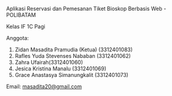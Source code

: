 Aplikasi Reservasi dan Pemesanan Tiket Bioskop Berbasis Web - POLIBATAM

Kelas IF 1C Pagi

Anggota: 
1. Zidan Masadita Pramudia (Ketua) (3312401083)
2. Rafles Yuda Stevenses Nababan (3312401062)
3. Zahra Ufairah(3312401060)
4. Jesica Kristina Manalu (3312401069)
5. Grace Anastasya Simanungkalit (3312401073)

Email: masadita20@gmail.com
